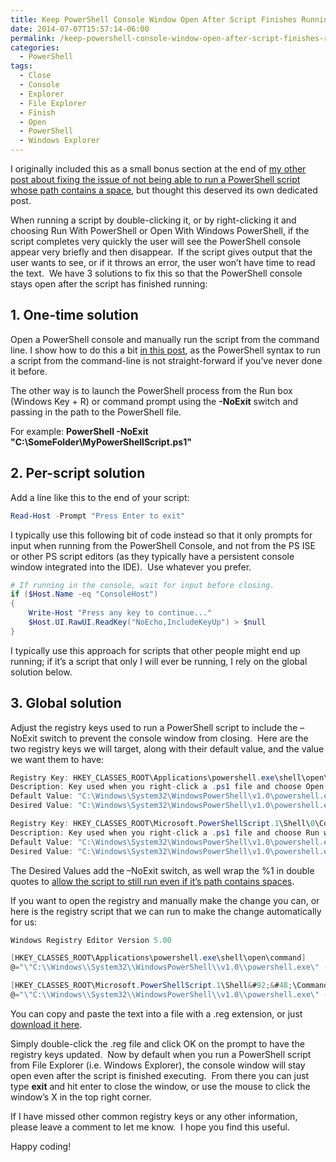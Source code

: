 ```yaml
---
title: Keep PowerShell Console Window Open After Script Finishes Running
date: 2014-07-07T15:57:14-06:00
permalink: /keep-powershell-console-window-open-after-script-finishes-running/
categories:
  - PowerShell
tags:
  - Close
  - Console
  - Explorer
  - File Explorer
  - Finish
  - Open
  - PowerShell
  - Windows Explorer
---
```


I originally included this as a small bonus section at the end of [my other post about fixing the issue of not being able to run a PowerShell script whose path contains a space](/fix-problem-where-windows-powershell-cannot-run-script-whose-path-contains-spaces/), but thought this deserved its own dedicated post.

When running a script by double-clicking it, or by right-clicking it and choosing Run With PowerShell or Open With Windows PowerShell, if the script completes very quickly the user will see the PowerShell console appear very briefly and then disappear.  If the script gives output that the user wants to see, or if it throws an error, the user won’t have time to read the text.  We have 3 solutions to fix this so that the PowerShell console stays open after the script has finished running:

## 1. One-time solution

Open a PowerShell console and manually run the script from the command line. I show how to do this a bit [in this post](/fix-problem-where-windows-powershell-cannot-run-script-whose-path-contains-spaces/), as the PowerShell syntax to run a script from the command-line is not straight-forward if you’ve never done it before.

The other way is to launch the PowerShell process from the Run box (Windows Key + R) or command prompt using the __-NoExit__ switch and passing in the path to the PowerShell file.

For example: __PowerShell -NoExit "C:\SomeFolder\MyPowerShellScript.ps1"__

## 2. Per-script solution

Add a line like this to the end of your script:

```powershell
Read-Host -Prompt "Press Enter to exit"
```

I typically use this following bit of code instead so that it only prompts for input when running from the PowerShell Console, and not from the PS ISE or other PS script editors (as they typically have a persistent console window integrated into the IDE).  Use whatever you prefer.

```powershell
# If running in the console, wait for input before closing.
if ($Host.Name -eq "ConsoleHost")
{
    Write-Host "Press any key to continue..."
    $Host.UI.RawUI.ReadKey("NoEcho,IncludeKeyUp") > $null
}
```

I typically use this approach for scripts that other people might end up running; if it’s a script that only I will ever be running, I rely on the global solution below.

## 3. Global solution

Adjust the registry keys used to run a PowerShell script to include the –NoExit switch to prevent the console window from closing.  Here are the two registry keys we will target, along with their default value, and the value we want them to have:

```csharp
Registry Key: HKEY_CLASSES_ROOT\Applications\powershell.exe\shell\open\command
Description: Key used when you right-click a .ps1 file and choose Open With -> Windows PowerShell.
Default Value: "C:\Windows\System32\WindowsPowerShell\v1.0\powershell.exe" "%1"
Desired Value: "C:\Windows\System32\WindowsPowerShell\v1.0\powershell.exe" "& \"%1\""

Registry Key: HKEY_CLASSES_ROOT\Microsoft.PowerShellScript.1\Shell\0\Command
Description: Key used when you right-click a .ps1 file and choose Run with PowerShell (shows up depending on which Windows OS and Updates you have installed).
Default Value: "C:\Windows\System32\WindowsPowerShell\v1.0\powershell.exe" "-Command" "if((Get-ExecutionPolicy ) -ne 'AllSigned') { Set-ExecutionPolicy -Scope Process Bypass }; & '%1'"
Desired Value: "C:\Windows\System32\WindowsPowerShell\v1.0\powershell.exe" -NoExit "-Command" "if((Get-ExecutionPolicy ) -ne 'AllSigned') { Set-ExecutionPolicy -Scope Process Bypass }; & \"%1\""
```

The Desired Values add the –NoExit switch, as well wrap the %1 in double quotes to [allow the script to still run even if it’s path contains spaces](/fix-problem-where-windows-powershell-cannot-run-script-whose-path-contains-spaces/).

If you want to open the registry and manually make the change you can, or here is the registry script that we can run to make the change automatically for us:

```csharp
Windows Registry Editor Version 5.00

[HKEY_CLASSES_ROOT\Applications\powershell.exe\shell\open\command]
@="\"C:\\Windows\\System32\\WindowsPowerShell\\v1.0\\powershell.exe\" -NoExit \"& \\\"%1\\\"\""

[HKEY_CLASSES_ROOT\Microsoft.PowerShellScript.1\Shell&#92;&#48;\Command]
@="\"C:\\Windows\\System32\\WindowsPowerShell\\v1.0\\powershell.exe\" -NoExit \"-Command\" \"if((Get-ExecutionPolicy ) -ne 'AllSigned') { Set-ExecutionPolicy -Scope Process Bypass }; & \\\"%1\\\"\""
```

You can copy and paste the text into a file with a .reg extension, or just [download it here](/assets/Posts/2014/07/FixRunPowerShellScriptWithSpacesInPathProblemAndLeaveConsoleOpenWhenScriptCompletes.zip).

Simply double-click the .reg file and click OK on the prompt to have the registry keys updated.  Now by default when you run a PowerShell script from File Explorer (i.e. Windows Explorer), the console window will stay open even after the script is finished executing.  From there you can just type __exit__ and hit enter to close the window, or use the mouse to click the window’s X in the top right corner.

If I have missed other common registry keys or any other information, please leave a comment to let me know.  I hope you find this useful.

Happy coding!
